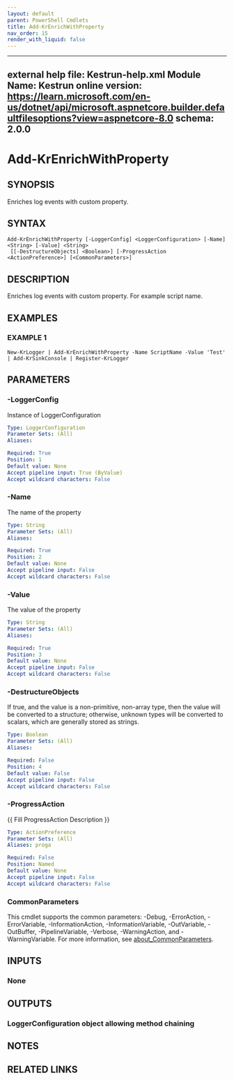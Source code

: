 ```yaml
---
layout: default
parent: PowerShell Cmdlets
title: Add-KrEnrichWithProperty
nav_order: 15
render_with_liquid: false
---
```

---
external help file: Kestrun-help.xml
Module Name: Kestrun
online version: https://learn.microsoft.com/en-us/dotnet/api/microsoft.aspnetcore.builder.defaultfilesoptions?view=aspnetcore-8.0
schema: 2.0.0
---

# Add-KrEnrichWithProperty

## SYNOPSIS
Enriches log events with custom property.

## SYNTAX

```
Add-KrEnrichWithProperty [-LoggerConfig] <LoggerConfiguration> [-Name] <String> [-Value] <String>
 [[-DestructureObjects] <Boolean>] [-ProgressAction <ActionPreference>] [<CommonParameters>]
```

## DESCRIPTION
Enriches log events with custom property.
For example script name.

## EXAMPLES

### EXAMPLE 1
```
New-KrLogger | Add-KrEnrichWithProperty -Name ScriptName -Value 'Test' | Add-KrSinkConsole | Register-KrLogger
```

## PARAMETERS

### -LoggerConfig
Instance of LoggerConfiguration

```yaml
Type: LoggerConfiguration
Parameter Sets: (All)
Aliases:

Required: True
Position: 1
Default value: None
Accept pipeline input: True (ByValue)
Accept wildcard characters: False
```

### -Name
The name of the property

```yaml
Type: String
Parameter Sets: (All)
Aliases:

Required: True
Position: 2
Default value: None
Accept pipeline input: False
Accept wildcard characters: False
```

### -Value
The value of the property

```yaml
Type: String
Parameter Sets: (All)
Aliases:

Required: True
Position: 3
Default value: None
Accept pipeline input: False
Accept wildcard characters: False
```

### -DestructureObjects
If true, and the value is a non-primitive, non-array type, then the value will be converted to a structure; otherwise, unknown types will be converted to scalars, which are generally stored as strings.

```yaml
Type: Boolean
Parameter Sets: (All)
Aliases:

Required: False
Position: 4
Default value: False
Accept pipeline input: False
Accept wildcard characters: False
```

### -ProgressAction
{{ Fill ProgressAction Description }}

```yaml
Type: ActionPreference
Parameter Sets: (All)
Aliases: proga

Required: False
Position: Named
Default value: None
Accept pipeline input: False
Accept wildcard characters: False
```

### CommonParameters
This cmdlet supports the common parameters: -Debug, -ErrorAction, -ErrorVariable, -InformationAction, -InformationVariable, -OutVariable, -OutBuffer, -PipelineVariable, -Verbose, -WarningAction, and -WarningVariable. For more information, see [about_CommonParameters](http://go.microsoft.com/fwlink/?LinkID=113216).

## INPUTS

### None
## OUTPUTS

### LoggerConfiguration object allowing method chaining
## NOTES

## RELATED LINKS

